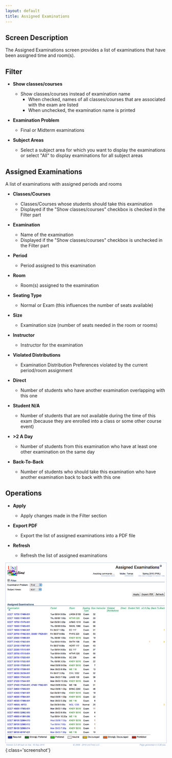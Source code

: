 ```yaml
---
layout: default
title: Assigned Examinations
---
```



## Screen Description


 The Assigned Examinations screen provides a list of examinations that have been assigned time and room(s).

## Filter

* **Show classes/courses**
	* Show classes/courses instead of examination name
		* When checked, names of all classes/courses that are associated with the exam are listed
		* When unchecked, the examination name is printed

* **Examination Problem**
	* Final or Midterm examinations

* **Subject Areas**
	* Select a subject area for which you want to display the examinations or select "All" to display examinations for all subject areas

## Assigned Examinations


 A list of examinations with assigned periods and rooms

* **Classes/Courses**
	* Classes/Courses whose students should take this examination
	* Displayed if the "Show classes/courses" checkbox is checked in the Filter part

* **Examination**
	* Name of the examination
	* Displayed if the "Show classes/courses" checkbox is unchecked in the Filter part

* **Period**
	* Period assigned to this examination

* **Room**
	* Room(s) assigned to the examination

* **Seating Type**
	* Normal or Exam (this influences the number of seats available)

* **Size**
	* Examination size (number of seats needed in the room or rooms)

* **Instructor**
	* Instructor for the examination

* **Violated Distributions**
	* Examination Distribution Preferences violated by the current period/room assignment

* **Direct**
	* Number of students who have another examination overlapping with this one

* **Student N/A**
	* Number of students that are not available during the time of this exam (because they are enrolled into a class or some other course event)

* **>2 A Day**
	* Number of students from this examination who have at least one other examination on the same day

* **Back-To-Back**
	* Number of students who should take this examination who have another examination back to back with this one

## Operations

* **Apply**
	* Apply changes made in the Filter section

* **Export PDF**
	* Export the list of assigned examinations into a PDF file

* **Refresh**
	* Refresh the list of assigned examinations


![Assigned Examinations](images/assigned-examinations-1.png){:class='screenshot'}
